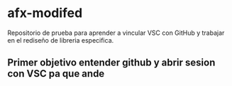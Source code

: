 # afx-modifed
Repositorio de prueba para aprender a vincular VSC con GitHub y trabajar en el rediseño de libreria especifica. 

## Primer objetivo entender github y abrir sesion con VSC pa que ande
